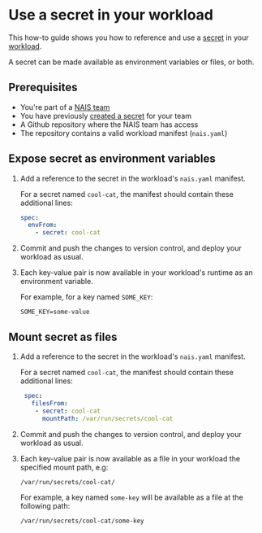 # Use a secret in your workload

This how-to guide shows you how to reference and use a [secret](../../explanation/secrets.md)
in your [workload](../../explanation/workloads/README.md).

A secret can be made available as environment variables or files, or both.

## Prerequisites

- You're part of a [NAIS team](../team.md)
- You have previously [created a secret](console.md#create-a-secret) for your team
- A Github repository where the NAIS team has access
- The repository contains a valid workload manifest (`nais.yaml`)

## Expose secret as environment variables

1. Add a reference to the secret in the workload's `nais.yaml` manifest.

    For a secret named `cool-cat`, the manifest should contain these additional lines:

    ```yaml title="nais.yaml" hl_lines="2-3"
    spec:
      envFrom:
        - secret: cool-cat
    ```

2. Commit and push the changes to version control, and deploy your workload as usual.
3. Each key-value pair is now available in your workload's runtime as an environment variable.

    For example, for a key named `SOME_KEY`:

    ```shell
    SOME_KEY=some-value
    ```

## Mount secret as files

1. Add a reference to the secret in the workload's `nais.yaml` manifest.

    For a secret named `cool-cat`, the manifest should contain these additional lines:

    ```yaml title="nais.yaml" hl_lines="2-4"
     spec:
       filesFrom:
        - secret: cool-cat
          mountPath: /var/run/secrets/cool-cat
    ```

2. Commit and push the changes to version control, and deploy your workload as usual.
3. Each key-value pair is now available as a file in your workload the specified mount path, e.g:

    ```shell
    /var/run/secrets/cool-cat/
    ```

    For example, a key named `some-key` will be available as a file at the following path:

    ```shell
    /var/run/secrets/cool-cat/some-key
    ```
